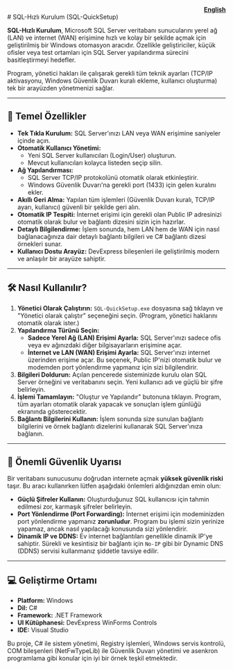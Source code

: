 <div align="right">
  <b><a href="README.md">English</a></b>
</div>
# SQL-Hızlı Kurulum (SQL-QuickSetup)

 <!-- Buraya bir logo URL'si ekleyebilirsiniz -->

**SQL-Hızlı Kurulum**, Microsoft SQL Server veritabanı sunucularını yerel ağ (LAN) ve internet (WAN) erişimine hızlı ve kolay bir şekilde açmak için geliştirilmiş bir Windows otomasyon aracıdır. Özellikle geliştiriciler, küçük ofisler veya test ortamları için SQL Server yapılandırma sürecini basitleştirmeyi hedefler.

Program, yönetici hakları ile çalışarak gerekli tüm teknik ayarları (TCP/IP aktivasyonu, Windows Güvenlik Duvarı kuralı ekleme, kullanıcı oluşturma) tek bir arayüzden yönetmenizi sağlar.

---

## 🚀 Temel Özellikler

*   **Tek Tıkla Kurulum:** SQL Server'ınızı LAN veya WAN erişimine saniyeler içinde açın.
*   **Otomatik Kullanıcı Yönetimi:**
    *   Yeni SQL Server kullanıcıları (Login/User) oluşturun.
    *   Mevcut kullanıcıları kolayca listeden seçip silin.
*   **Ağ Yapılandırması:**
    *   SQL Server TCP/IP protokolünü otomatik olarak etkinleştirir.
    *   Windows Güvenlik Duvarı'na gerekli port (1433) için gelen kuralını ekler.
*   **Akıllı Geri Alma:** Yapılan tüm işlemleri (Güvenlik Duvarı kuralı, TCP/IP ayarı, kullanıcı) güvenli bir şekilde geri alın.
*   **Otomatik IP Tespiti:** İnternet erişimi için gerekli olan Public IP adresinizi otomatik olarak bulur ve bağlantı dizesini sizin için hazırlar.
*   **Detaylı Bilgilendirme:** İşlem sonunda, hem LAN hem de WAN için nasıl bağlanacağınıza dair detaylı bağlantı bilgileri ve C# bağlantı dizesi örnekleri sunar.
*   **Kullanıcı Dostu Arayüz:** DevExpress bileşenleri ile geliştirilmiş modern ve anlaşılır bir arayüze sahiptir.

---

## 🛠️ Nasıl Kullanılır?

1.  **Yönetici Olarak Çalıştırın:** `SQL-QuickSetup.exe` dosyasına sağ tıklayın ve "Yönetici olarak çalıştır" seçeneğini seçin. (Program, yönetici haklarını otomatik olarak ister.)
2.  **Yapılandırma Türünü Seçin:**
    *   **Sadece Yerel Ağ (LAN) Erişimi Ayarla:** SQL Server'ınızı sadece ofis veya ev ağınızdaki diğer bilgisayarların erişimine açar.
    *   **İnternet ve LAN (WAN) Erişimi Ayarla:** SQL Server'ınızı internet üzerinden erişime açar. Bu seçenek, Public IP'nizi otomatik bulur ve modemden port yönlendirme yapmanız için sizi bilgilendirir.
3.  **Bilgileri Doldurun:** Açılan pencerede sisteminizde kurulu olan SQL Server örneğini ve veritabanını seçin. Yeni kullanıcı adı ve güçlü bir şifre belirleyin.
4.  **İşlemi Tamamlayın:** "Oluştur ve Yapılandır" butonuna tıklayın. Program, tüm ayarları otomatik olarak yapacak ve sonuçları işlem günlüğü ekranında gösterecektir.
5.  **Bağlantı Bilgilerini Kullanın:** İşlem sonunda size sunulan bağlantı bilgilerini ve örnek bağlantı dizelerini kullanarak SQL Server'ınıza bağlanın.

---

## 🚨 Önemli Güvenlik Uyarısı

Bir veritabanı sunucusunu doğrudan internete açmak **yüksek güvenlik riski** taşır. Bu aracı kullanırken lütfen aşağıdaki önlemleri aldığınızdan emin olun:
*   **Güçlü Şifreler Kullanın:** Oluşturduğunuz SQL kullanıcısı için tahmin edilmesi zor, karmaşık şifreler belirleyin.
*   **Port Yönlendirme (Port Forwarding):** İnternet erişimi için modeminizden port yönlendirme yapmanız **zorunludur**. Program bu işlemi sizin yerinize yapamaz, ancak nasıl yapılacağı konusunda sizi yönlendirir.
*   **Dinamik IP ve DDNS:** Ev internet bağlantıları genellikle dinamik IP'ye sahiptir. Sürekli ve kesintisiz bir bağlantı için `No-IP` gibi bir Dynamic DNS (DDNS) servisi kullanmanız şiddetle tavsiye edilir.

---

## 💻 Geliştirme Ortamı

*   **Platform:** Windows
*   **Dil:** C#
*   **Framework:** .NET Framework
*   **UI Kütüphanesi:** DevExpress WinForms Controls
*   **IDE:** Visual Studio

Bu proje, C# ile sistem yönetimi, Registry işlemleri, Windows servis kontrolü, COM bileşenleri (NetFwTypeLib) ile Güvenlik Duvarı yönetimi ve asenkron programlama gibi konular için iyi bir örnek teşkil etmektedir.